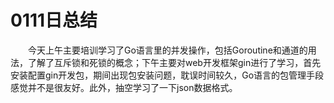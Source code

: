 # 0111日总结

&emsp;&emsp;今天上午主要培训学习了Go语言里的并发操作，包括Goroutine和通道的用法，了解了互斥锁和死锁的概念；下午主要对web开发框架gin进行了学习，首先安装配置gin开发包，期间出现包安装问题，耽误时间较久，Go语言的包管理手段感觉并不是很友好。此外，抽空学习了一下json数据格式。

